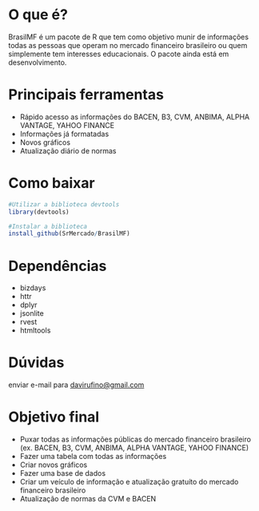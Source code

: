 # O que é?

BrasilMF é um pacote de R que tem como objetivo munir de informações todas as pessoas que operam no mercado financeiro brasileiro ou quem simplemente tem interesses educacionais. O pacote ainda está em desenvolvimento.

# Principais ferramentas

* Rápido acesso as informações do BACEN, B3, CVM, ANBIMA, ALPHA VANTAGE, YAHOO FINANCE
* Informações já formatadas
* Novos gráficos
* Atualização diário de normas

# Como baixar

```R
#Utilizar a biblioteca devtools
library(devtools)
```
```R
#Instalar a biblioteca
install_github(SrMercado/BrasilMF)
```

# Dependências

* bizdays
* httr
* dplyr
* jsonlite
* rvest
* htmltools

# Dúvidas

enviar e-mail para davirufino@gmail.com

# Objetivo final

* Puxar todas as informações públicas do mercado financeiro brasileiro (ex. BACEN, B3, CVM, ANBIMA, ALPHA VANTAGE, YAHOO FINANCE)
* Fazer uma tabela com todas as informações
* Criar novos gráficos
* Fazer uma base de dados
* Criar um veículo de informação e atualização gratuíto do mercado financeiro brasileiro
* Atualização de normas da CVM e BACEN
